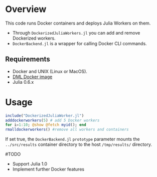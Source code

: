# Overview
This code runs Docker containers and deploys Julia Workers on them.

* Through `DockerizedJuliaWorkers.jl` you can add and remove Dockerized workers.
* `DockerBackend.jl` is a wrapper for calling Docker CLI commands.

## Requirements

* Docker and UNIX (Linux or MacOS).
* [DML Docker image](https://github.com/NaelsonDouglas/DistributedMachineLearningThesis#build-the-docker-image)
* Julia 0.6.x

# Usage
 
```julia
include("DockerizedJuliaWorker.jl")
adddockerworkers(5) # add 5 Docker workers
for i=1:10; @show @fetch myid(); end
rmalldockerworkers() #remove all workers and containers
```

If set true, the `DockerBackend.jl` `prototype` parameter mounts the `../src/results` container directory to the host `/tmp/results/` directory.

#TODO

* Support Julia 1.0
* Implement further Docker features
